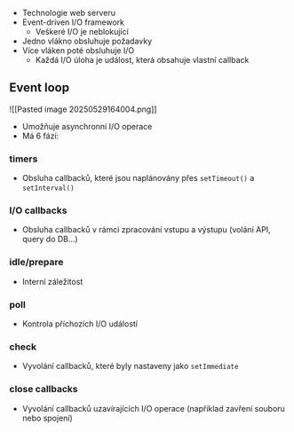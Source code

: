 - Technologie web serveru
- Event-driven I/O framework
	- Veškeré I/O je neblokující
- Jedno vlákno obsluhuje požadavky
- Více vláken poté obsluhuje I/O
	- Každá I/O úloha je událost, která obsahuje vlastní callback

## Event loop
![[Pasted image 20250529164004.png]]
- Umožňuje asynchronní I/O operace
- Má 6 fází:
### timers
- Obsluha callbacků, které jsou naplánovány přes `setTimeout()` a `setInterval()`
### I/O callbacks
- Obsluha callbacků v rámci zpracování vstupu a výstupu (volání API, query do DB...)
### idle/prepare
- Interní záležitost
### poll
- Kontrola příchozích I/O událostí
### check
- Vyvolání callbacků, které byly nastaveny jako `setImmediate`
### close callbacks
- Vyvolání callbacků uzavírajících I/O operace (například zavření souboru nebo spojení)